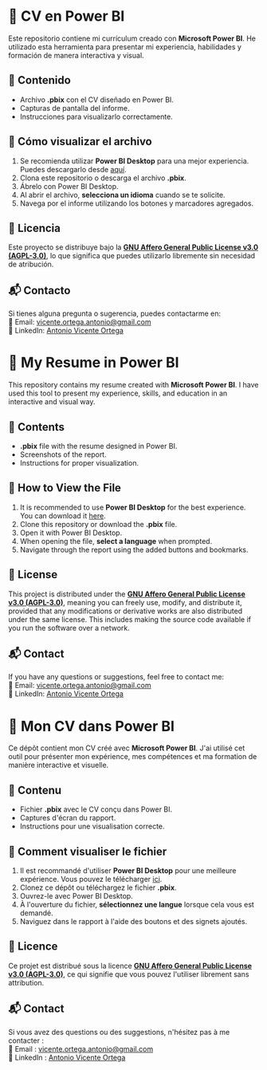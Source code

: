 # 📄 CV en Power BI  
Este repositorio contiene mi currículum creado con **Microsoft Power BI**. He utilizado esta herramienta para presentar mi experiencia, habilidades y formación de manera interactiva y visual.  

## 📌 Contenido  
- Archivo **.pbix** con el CV diseñado en Power BI.  
- Capturas de pantalla del informe.  
- Instrucciones para visualizarlo correctamente.  

## 🚀 Cómo visualizar el archivo  
1. Se recomienda utilizar **Power BI Desktop** para una mejor experiencia. Puedes descargarlo desde [aquí](https://powerbi.microsoft.com/es-es/downloads/).  
2. Clona este repositorio o descarga el archivo **.pbix**.  
3. Ábrelo con Power BI Desktop.  
4. Al abrir el archivo, **selecciona un idioma** cuando se te solicite.  
5. Navega por el informe utilizando los botones y marcadores agregados.  

## 📜 Licencia  
Este proyecto se distribuye bajo la **[GNU Affero General Public License v3.0 (AGPL-3.0)](https://www.gnu.org/licenses/agpl-3.0.html)**, lo que significa que puedes utilizarlo libremente sin necesidad de atribución.  

## 📬 Contacto  
Si tienes alguna pregunta o sugerencia, puedes contactarme en:  
📧 Email: [vicente.ortega.antonio@gmail.com](mailto:vicente.ortega.antonio@gmail.com)  
🔗 LinkedIn: [Antonio Vicente Ortega](https://www.linkedin.com/in/antonio-vicente-ortega/)  


 

# 📄 My Resume in Power BI  

This repository contains my resume created with **Microsoft Power BI**. I have used this tool to present my experience, skills, and education in an interactive and visual way.  

## 📌 Contents  
- **.pbix** file with the resume designed in Power BI.  
- Screenshots of the report.  
- Instructions for proper visualization.  

## 🚀 How to View the File  
1. It is recommended to use **Power BI Desktop** for the best experience. You can download it [here](https://powerbi.microsoft.com/en-us/downloads/).  
2. Clone this repository or download the **.pbix** file.  
3. Open it with Power BI Desktop.  
4. When opening the file, **select a language** when prompted.  
5. Navigate through the report using the added buttons and bookmarks.  

## 📜 License  
This project is distributed under the **[GNU Affero General Public License v3.0 (AGPL-3.0)](https://www.gnu.org/licenses/agpl-3.0.html)**, meaning you can freely use, modify, and distribute it, provided that any modifications or derivative works are also distributed under the same license. This includes making the source code available if you run the software over a network.

## 📬 Contact  
If you have any questions or suggestions, feel free to contact me:  
📧 Email: [vicente.ortega.antonio@gmail.com](mailto:vicente.ortega.antonio@gmail.com)  
🔗 LinkedIn: [Antonio Vicente Ortega](https://www.linkedin.com/in/antonio-vicente-ortega/)  






# 📄 Mon CV dans Power BI  

Ce dépôt contient mon CV créé avec **Microsoft Power BI**. J'ai utilisé cet outil pour présenter mon expérience, mes compétences et ma formation de manière interactive et visuelle.  

## 📌 Contenu  
- Fichier **.pbix** avec le CV conçu dans Power BI.  
- Captures d'écran du rapport.  
- Instructions pour une visualisation correcte.  

## 🚀 Comment visualiser le fichier  
1. Il est recommandé d'utiliser **Power BI Desktop** pour une meilleure expérience. Vous pouvez le télécharger [ici](https://powerbi.microsoft.com/fr-fr/downloads/).  
2. Clonez ce dépôt ou téléchargez le fichier **.pbix**.  
3. Ouvrez-le avec Power BI Desktop.  
4. À l'ouverture du fichier, **sélectionnez une langue** lorsque cela vous est demandé.  
5. Naviguez dans le rapport à l'aide des boutons et des signets ajoutés.  

## 📜 Licence  
Ce projet est distribué sous la licence **[GNU Affero General Public License v3.0 (AGPL-3.0)](https://www.gnu.org/licenses/agpl-3.0.html)**, ce qui signifie que vous pouvez l'utiliser librement sans attribution.  

## 📬 Contact  
Si vous avez des questions ou des suggestions, n'hésitez pas à me contacter :  
📧 Email : [vicente.ortega.antonio@gmail.com](mailto:vicente.ortega.antonio@gmail.com)  
🔗 LinkedIn : [Antonio Vicente Ortega](https://www.linkedin.com/in/antonio-vicente-ortega/)  
